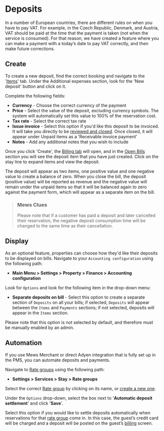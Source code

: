 # Deposits

In a number of European countries, there are different rules on when you have to pay VAT. For example, in the Czech Republic, Denmark, and Austria, VAT should be paid at the time that the payment is taken \(not when the service is consumed\). For that reason, we have created a feature where you can make a payment with a today’s date to pay VAT correctly, and then make future corrections.

## Create

To create a new deposit, find the correct booking and navigate to the '[Items](https://github.com/mews-systems/commander-guide/tree/aba4aad5c9d2bc8ec74b2a6c202f25d981c8b45b/reservations/booking-module/items.md)' tab. Under the Additional expenses section, look for the 'New deposit' button and click on it.

Complete the following fields:

* **Currency** - Choose the correct currency of the payment
* **Price** - Select the value of the deposit, excluding currency symbols. The system will automatically set this value to 100% of the reservation cost.
* **Tax rate** - Select the correct tax rate 
* **Issue invoice** - Select this option if you'd like this deposit to be invoiced. It will take you directly to be [reviewed and closed](https://github.com/mews-systems/commander-guide/tree/aba4aad5c9d2bc8ec74b2a6c202f25d981c8b45b/profiles/customer-profile/customer-profile-sections/billing/close-an-invoice.md). Once closed, it will appear under Unpaid items as a 'Receivable invoice payment'
* **Notes** - Add any additional notes that you wish to include

Once you click 'Create', the [Billing tab](https://github.com/mews-systems/commander-guide/tree/aba4aad5c9d2bc8ec74b2a6c202f25d981c8b45b/profiles/customer-profile/customer-profile-sections/billing.md) will open, and in the [Open Bills](https://github.com/mews-systems/commander-guide/tree/aba4aad5c9d2bc8ec74b2a6c202f25d981c8b45b/profiles/customer-profile/customer-profile-sections/billing/open-bills.md) section you will see the deposit item that you have just created. Click on the stay line to expand items and view the deposit.

The deposit will appear as two items, one positive value and one negative value to create a balance of zero. When you close the bill, the deposit \(positive value\) will be reported as revenue and the negative value will remain under the unpaid items so that it will be balanced again to zero against the payment form, which will appear as a separate item on the bill.

> ### Mews Clues
>
> Please note that if a customer has paid a deposit and later cancelled their reservation, the negative deposit consumption time will be changed to the same time as their cancellation.

## Display

As an optional feature, properties can choose how they'd like their deposits to be displayed on bills. Navigate to your `Accounting configuration` using the following path:

* **Main Menu &gt; Settings &gt; Property &gt; Finance &gt; Accounting configuration**

Look for `Options` and look for the following item in the drop-down menu:

* **Separate deposits on bill** - Select this option to create a separate section of `Deposits` on all your bills; if selected, `Deposits` will appear between the `Items` and `Payments` sections; if not selected, deposits will appear in the `Items` section.

Please note that this option is not selected by default, and therefore must be manually enabled by an admin.

## Automation

If you use Mews Merchant or direct Adyen integration that is fully set up in the PMS, you can automate deposits and payments.

Navigate to [Rate groups](https://github.com/MewsSystems/gitbook-guide/tree/a96c1ba7e7198d3970e84666b9f12ed3ff2960c6/settings/sales-settings/services/stay-services/rate-groups/README.md) using the following path:

* **Settings &gt; Services &gt; Stay &gt; Rate groups**

Select the correct [Rate group](https://github.com/MewsSystems/gitbook-guide/tree/a96c1ba7e7198d3970e84666b9f12ed3ff2960c6/settings/sales-settings/services/stay-services/rate-groups/README.md) by clicking on its name, or [create a new one](https://github.com/mews-systems/commander-guide/tree/aba4aad5c9d2bc8ec74b2a6c202f25d981c8b45b/settings/sales-settings/services/stay-settings/rate-groups/create-a-rate-group.md).

Under the `Options` drop-down, select the box next to '**Automatic deposit settlement**' and click '**Save**'.

Select this option if you would like to settle deposits automatically when reservations for that [rate group](https://github.com/MewsSystems/gitbook-guide/tree/a96c1ba7e7198d3970e84666b9f12ed3ff2960c6/settings/sales-settings/services/stay-services/rate-groups/README.md) come in. In this case, the guest’s credit card will be charged and a deposit will be posted on the guest’s [billing](https://github.com/mews-systems/commander-guide/tree/aba4aad5c9d2bc8ec74b2a6c202f25d981c8b45b/profiles/customer-profile/customer-profile-sections/billing.md) screen.

